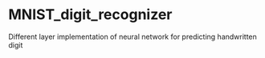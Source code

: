 # MNIST_digit_recognizer
Different layer implementation of neural network for predicting handwritten digit
